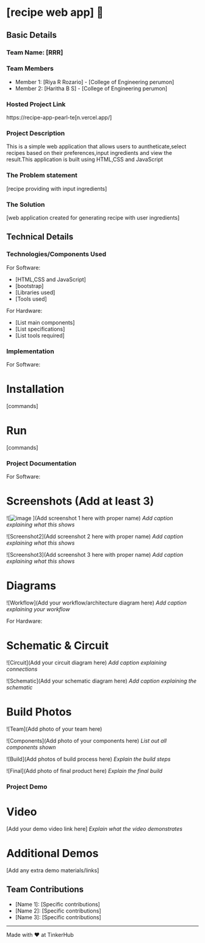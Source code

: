 # [recipe web app] 🎯


## Basic Details
### Team Name: [RRR]


### Team Members
- Member 1: [Riya R Rozario] - [College of Engineering perumon]
- Member 2: [Haritha B S] - [College of Engineering perumon]

### Hosted Project Link
https://recipe-app-pearl-te[n.vercel.app/]

### Project Description
This is a simple web application that allows users to auntheticate,select recipes based on their preferences,input ingredients and view the result.This application is built using HTML,CSS and JavaScript

### The Problem statement
[recipe providing with input ingredients]

### The Solution
[web application created for generating recipe with user ingredients]

## Technical Details
### Technologies/Components Used
For Software:
- [HTML,CSS and JavaScript]
- [bootstrap]
- [Libraries used]
- [Tools used]

For Hardware:
- [List main components]
- [List specifications]
- [List tools required]

### Implementation
For Software:
# Installation
[commands]

# Run
[commands]

### Project Documentation
For Software:

# Screenshots (Add at least 3)
![![image](https://github.com/user-attachments/assets/32b1583c-5f03-41ff-89c8-f5612c36b626)
](Add screenshot 1 here with proper name)
*Add caption explaining what this shows*

![Screenshot2](Add screenshot 2 here with proper name)
*Add caption explaining what this shows*

![Screenshot3](Add screenshot 3 here with proper name)
*Add caption explaining what this shows*

# Diagrams
![Workflow](Add your workflow/architecture diagram here)
*Add caption explaining your workflow*

For Hardware:

# Schematic & Circuit
![Circuit](Add your circuit diagram here)
*Add caption explaining connections*

![Schematic](Add your schematic diagram here)
*Add caption explaining the schematic*

# Build Photos
![Team](Add photo of your team here)


![Components](Add photo of your components here)
*List out all components shown*

![Build](Add photos of build process here)
*Explain the build steps*

![Final](Add photo of final product here)
*Explain the final build*

### Project Demo
# Video
[Add your demo video link here]
*Explain what the video demonstrates*

# Additional Demos
[Add any extra demo materials/links]

## Team Contributions
- [Name 1]: [Specific contributions]
- [Name 2]: [Specific contributions]
- [Name 3]: [Specific contributions]

---
Made with ❤️ at TinkerHub
